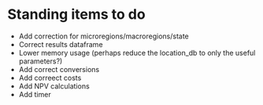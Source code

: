 # Standing items to do

- Add correction for microregions/macroregions/state
- Correct results dataframe
- Lower memory usage (perhaps reduce the location_db to only the useful parameters?)
- Add correct conversions
- Add correect costs
- Add NPV calculations
- Add timer

